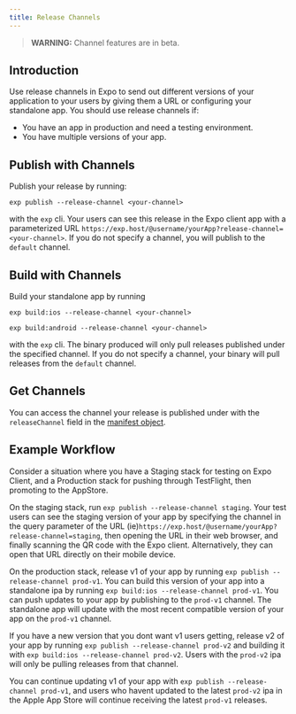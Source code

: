 ```yaml
---
title: Release Channels
---
```


> **WARNING:** Channel features are in beta.

## Introduction

Use release channels in Expo to send out different versions of your application to your users by giving them a URL or configuring your standalone app. You should use release channels if:
- You have an app in production and need a testing environment.
- You have multiple versions of your app.

## Publish with Channels

Publish your release by running:

`exp publish --release-channel <your-channel>`

with the `exp` cli. Your users can see this release in the Expo client app with a parameterized URL `https://exp.host/@username/yourApp?release-channel=<your-channel>`. If you do not specify a channel, you will publish to the `default` channel.

## Build with Channels

Build your standalone app by running

`exp build:ios --release-channel <your-channel>`

`exp build:android --release-channel <your-channel>`

with the `exp` cli. The binary produced will only pull releases published under the specified channel. If you do not specify a channel, your binary will pull releases from the `default` channel.

## Get Channels

 You can access the channel your release is published under with the `releaseChannel` field in the [manifest object](/versions/latest/sdk/constants/#expoconstantsmanifest).

## Example Workflow

Consider a situation where you have a Staging stack for testing on Expo Client, and a Production stack for pushing through TestFlight, then promoting to the AppStore.

On the staging stack, run `exp publish --release-channel staging`. Your test users can see the staging version of your app by specifying the channel in the query parameter of the URL (ie)`https://exp.host/@username/yourApp?release-channel=staging`, then opening the URL in their web browser, and finally scanning the QR code with the Expo client. Alternatively, they can open that URL directly on their mobile device.

On the production stack, release v1 of your app by running `exp publish --release-channel prod-v1`. You can build this version of your app into a standalone ipa by running `exp build:ios --release-channel prod-v1`. You can push updates to your app by publishing to the `prod-v1` channel. The standalone app will update with the most recent compatible version of your app on the `prod-v1` channel.

If you have a new version that you dont want v1 users getting, release v2 of your app by running `exp publish --release-channel prod-v2` and building it with `exp build:ios --release-channel prod-v2`. Users with the `prod-v2` ipa will only be pulling releases from that channel.

You can continue updating v1 of your app with `exp publish --release-channel prod-v1`, and users who havent updated to the latest `prod-v2` ipa in the Apple App Store will continue receiving the latest `prod-v1` releases.
